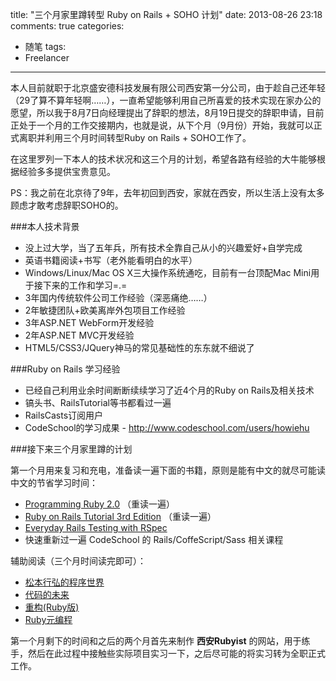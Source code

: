 title: "三个月家里蹲转型 Ruby on Rails + SOHO 计划"
date: 2013-08-26 23:18
comments: true
categories:
- 随笔
tags:
- Freelancer
---

本人目前就职于北京盛安德科技发展有限公司西安第一分公司，由于趁自己还年轻（29了算不算年轻啊……），一直希望能够利用自己所喜爱的技术实现在家办公的愿望，所以我于8月7日向经理提出了辞职的想法，8月19日提交的辞职申请，目前正处于一个月的工作交接期内，也就是说，从下个月（9月份）开始，我就可以正式离职并利用三个月时间转型Ruby on Rails + SOHO工作了。

在这里罗列一下本人的技术状况和这三个月的计划，希望各路有经验的大牛能够根据经验多多提供宝贵意见。

PS：我之前在北京待了9年，去年初回到西安，家就在西安，所以生活上没有太多顾虑才敢考虑辞职SOHO的。

<!-- more -->

###本人技术背景

- 没上过大学，当了五年兵，所有技术全靠自己从小的兴趣爱好+自学完成
- 英语书籍阅读+书写（老外能看明白的水平）
- Windows/Linux/Mac OS X三大操作系统通吃，目前有一台顶配Mac Mini用于接下来的工作和学习=.=
- 3年国内传统软件公司工作经验（深恶痛绝……）
- 2年敏捷团队+欧美离岸外包项目工作经验
- 3年ASP.NET WebForm开发经验
- 2年ASP.NET MVC开发经验
- HTML5/CSS3/JQuery神马的常见基础性的东东就不细说了

###Ruby on Rails 学习经验

- 已经自己利用业余时间断断续续学习了近4个月的Ruby on Rails及相关技术
- 镐头书、RailsTutorial等书都看过一遍
- RailsCasts订阅用户
- CodeSchool的学习成果 - http://www.codeschool.com/users/howiehu

###接下来三个月家里蹲的计划

第一个月用来复习和充电，准备读一遍下面的书籍，原则是能有中文的就尽可能读中文的节省学习时间：

- [Programming Ruby 2.0](http://pragprog.com/book/ruby4/programming-ruby-1-9-2-0) （重读一遍）
- [Ruby on Rails Tutorial 3rd Edition](http://railstutorial-china.org/) （重读一遍）
- [Everyday Rails Testing with RSpec](https://leanpub.com/everydayrailsrspec)
- 快速重新过一遍 CodeSchool 的 Rails/CoffeScript/Sass 相关课程

辅助阅读（三个月时间读完即可）：

- [松本行弘的程序世界](http://www.amazon.cn/gp/product/B005KGBTQ8/ref=oh_details_o01_s00_i00?ie=UTF8&psc=1)
- [代码的未来](http://www.amazon.cn/gp/product/B00D1HUYVE/ref=oh_details_o01_s00_i01?ie=UTF8&psc=1)
- [重构(Ruby版)](http://www.amazon.cn/gp/product/B003KRPG04/ref=oh_details_o00_s00_i00?ie=UTF8&psc=1)
- [Ruby元编程](http://www.amazon.cn/gp/product/B0073APSCK/ref=oh_details_o01_s00_i02?ie=UTF8&psc=1)

第一个月剩下的时间和之后的两个月首先来制作 **西安Rubyist** 的网站，用于练手，然后在此过程中接触些实际项目实习一下，之后尽可能的将实习转为全职正式工作。
